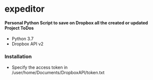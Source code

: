 # expeditor

#### Personal Python Script to save on Dropbox all the created or updated Project ToDos

-   Python 3.7
-   Dropbox API v2

### Installation

-   Specify the access token in /user/home/Documents/DropboxAPI/token.txt
